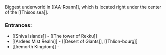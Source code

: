 Biggest underworld in [[AA-Roann]], which is located right under the center of the [[Thisos sea]].
### Entrances:
- [[Shiva Islands]] - [[The tower of Rekku]]
- [[Ardees Mist Realm]] - [[Desert of Giants]], [[Thlion-bourg]]
- [[Iremorth Kingdom]] - 